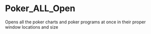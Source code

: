 # Poker_ALL_Open
Opens all the poker charts and poker programs at once in their proper window locations and size
